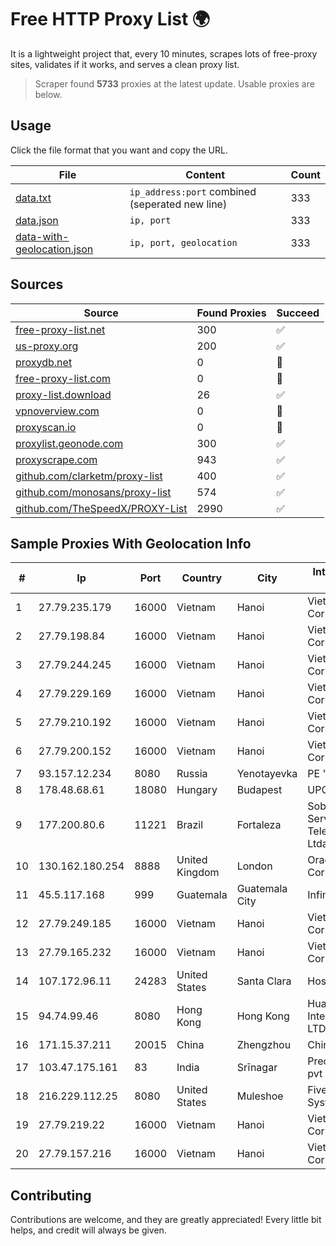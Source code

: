 
# Free HTTP Proxy List 🌍

It is a lightweight project that, every 10 minutes, scrapes lots of free-proxy sites, validates if it works, and serves a clean proxy list.


> Scraper found **5733** proxies at the latest update. Usable proxies are below.

## Usage

Click the file format that you want and copy the URL.


|File|Content|Count|
|----|-------|-----|
|[data.txt](https://raw.githubusercontent.com/themiralay/Proxy-List-World/master/data.txt)|`ip_address:port` combined (seperated new line)|333|
|[data.json](https://raw.githubusercontent.com/themiralay/Proxy-List-World/master/data.json)|`ip, port`|333|
|[data-with-geolocation.json](https://raw.githubusercontent.com/themiralay/Proxy-List-World/master/data-with-geolocation.json)|`ip, port, geolocation`|333|

## Sources

|Source|Found Proxies|Succeed|
|------|-------------|-------|
|[free-proxy-list.net](https://free-proxy-list.net)|300|✅|
|[us-proxy.org](https://www.us-proxy.org)|200|✅|
|[proxydb.net](http://proxydb.net)|0|🚫|
|[free-proxy-list.com](https://free-proxy-list.com/?page=&port=&type%5B%5D=http&type%5B%5D=https&up_time=0&search=Search)|0|🚫|
|[proxy-list.download](https://www.proxy-list.download/HTTP)|26|✅|
|[vpnoverview.com](https://vpnoverview.com/privacy/anonymous-browsing/free-proxy-servers)|0|🚫|
|[proxyscan.io](https://www.proxyscan.io)|0|🚫|
|[proxylist.geonode.com](https://proxylist.geonode.com/api/proxy-list?limit=300&page=1&sort_by=lastChecked&sort_type=desc&protocols=http,https)|300|✅|
|[proxyscrape.com](https://api.proxyscrape.com/v2/?request=displayproxies&protocol=http&timeout=10000&country=all&ssl=all&anonymity=all)|943|✅|
|[github.com/clarketm/proxy-list](https://raw.githubusercontent.com/clarketm/proxy-list/master/proxy-list-raw.txt)|400|✅|
|[github.com/monosans/proxy-list](https://raw.githubusercontent.com/monosans/proxy-list/main/proxies/http.txt)|574|✅|
|[github.com/TheSpeedX/PROXY-List](https://raw.githubusercontent.com/TheSpeedX/PROXY-List/master/http.txt)|2990|✅|


## Sample Proxies With Geolocation Info

|#|Ip|Port|Country|City|Internet Service Provider|
|-|--|----|-------|----|-------------------------|
|1|27.79.235.179|16000|Vietnam|Hanoi|Viettel Corporation|
|2|27.79.198.84|16000|Vietnam|Hanoi|Viettel Corporation|
|3|27.79.244.245|16000|Vietnam|Hanoi|Viettel Corporation|
|4|27.79.229.169|16000|Vietnam|Hanoi|Viettel Corporation|
|5|27.79.210.192|16000|Vietnam|Hanoi|Viettel Corporation|
|6|27.79.200.152|16000|Vietnam|Hanoi|Viettel Corporation|
|7|93.157.12.234|8080|Russia|Yenotayevka|PE "TK AMT"|
|8|178.48.68.61|18080|Hungary|Budapest|UPC|
|9|177.200.80.6|11221|Brazil|Fortaleza|Sobralnet Servicos E Telecomunicacoes Ltda - ME|
|10|130.162.180.254|8888|United Kingdom|London|Oracle Corporation|
|11|45.5.117.168|999|Guatemala|Guatemala City|Infinitum S.A.|
|12|27.79.249.185|16000|Vietnam|Hanoi|Viettel Corporation|
|13|27.79.165.232|16000|Vietnam|Hanoi|Viettel Corporation|
|14|107.172.96.11|24283|United States|Santa Clara|HostPapa|
|15|94.74.99.46|8080|Hong Kong|Hong Kong|Huawei International Pte. LTD|
|16|171.15.37.211|20015|China|Zhengzhou|China Telecom|
|17|103.47.175.161|83|India|Srīnagar|Precious netcom pvt ltd|
|18|216.229.112.25|8080|United States|Muleshoe|Five Area Systems, LLC|
|19|27.79.219.22|16000|Vietnam|Hanoi|Viettel Corporation|
|20|27.79.157.216|16000|Vietnam|Hanoi|Viettel Corporation|



## Contributing

Contributions are welcome, and they are greatly appreciated! Every
little bit helps, and credit will always be given.

